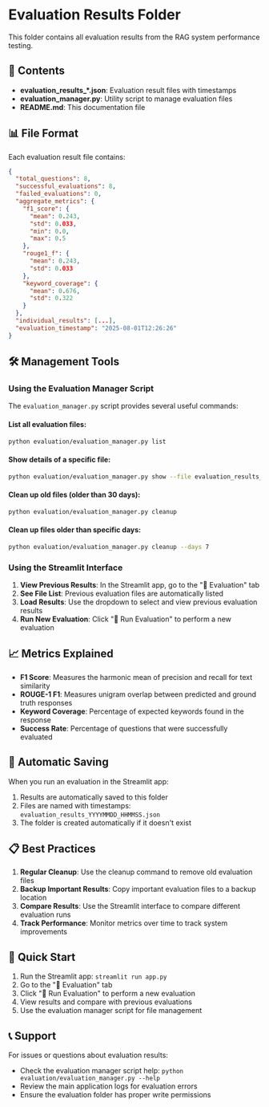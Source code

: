 # Evaluation Results Folder

This folder contains all evaluation results from the RAG system performance testing.

## 📁 Contents

- **evaluation_results_*.json**: Evaluation result files with timestamps
- **evaluation_manager.py**: Utility script to manage evaluation files
- **README.md**: This documentation file

## 📊 File Format

Each evaluation result file contains:

```json
{
  "total_questions": 8,
  "successful_evaluations": 8,
  "failed_evaluations": 0,
  "aggregate_metrics": {
    "f1_score": {
      "mean": 0.243,
      "std": 0.033,
      "min": 0.0,
      "max": 0.5
    },
    "rouge1_f": {
      "mean": 0.243,
      "std": 0.033
    },
    "keyword_coverage": {
      "mean": 0.676,
      "std": 0.322
    }
  },
  "individual_results": [...],
  "evaluation_timestamp": "2025-08-01T12:26:26"
}
```

## 🛠️ Management Tools

### Using the Evaluation Manager Script

The `evaluation_manager.py` script provides several useful commands:

#### List all evaluation files:
```bash
python evaluation/evaluation_manager.py list
```

#### Show details of a specific file:
```bash
python evaluation/evaluation_manager.py show --file evaluation_results_20250801_122626.json
```

#### Clean up old files (older than 30 days):
```bash
python evaluation/evaluation_manager.py cleanup
```

#### Clean up files older than specific days:
```bash
python evaluation/evaluation_manager.py cleanup --days 7
```

### Using the Streamlit Interface

1. **View Previous Results**: In the Streamlit app, go to the "🧪 Evaluation" tab
2. **See File List**: Previous evaluation files are automatically listed
3. **Load Results**: Use the dropdown to select and view previous evaluation results
4. **Run New Evaluation**: Click "🚀 Run Evaluation" to perform a new evaluation

## 📈 Metrics Explained

- **F1 Score**: Measures the harmonic mean of precision and recall for text similarity
- **ROUGE-1 F1**: Measures unigram overlap between predicted and ground truth responses
- **Keyword Coverage**: Percentage of expected keywords found in the response
- **Success Rate**: Percentage of questions that were successfully evaluated

## 🔄 Automatic Saving

When you run an evaluation in the Streamlit app:
1. Results are automatically saved to this folder
2. Files are named with timestamps: `evaluation_results_YYYYMMDD_HHMMSS.json`
3. The folder is created automatically if it doesn't exist

## 📋 Best Practices

1. **Regular Cleanup**: Use the cleanup command to remove old evaluation files
2. **Backup Important Results**: Copy important evaluation files to a backup location
3. **Compare Results**: Use the Streamlit interface to compare different evaluation runs
4. **Track Performance**: Monitor metrics over time to track system improvements

## 🚀 Quick Start

1. Run the Streamlit app: `streamlit run app.py`
2. Go to the "🧪 Evaluation" tab
3. Click "🚀 Run Evaluation" to perform a new evaluation
4. View results and compare with previous evaluations
5. Use the evaluation manager script for file management

## 📞 Support

For issues or questions about evaluation results:
- Check the evaluation manager script help: `python evaluation/evaluation_manager.py --help`
- Review the main application logs for evaluation errors
- Ensure the evaluation folder has proper write permissions 